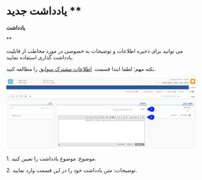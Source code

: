 # یادداشت جدید      **

**یادداشت**

**

می توانید برای ذخیره اطلاعات و توضیحات به خصوصی در مورد مخاطب از قابلیت یادداشت گذاری استفاده نمایید.

نکته مهم: لطفا ابتدا قسمت  [اطلاعات مشترک سوابق](Backgroundscommoninfo.md) را مطالعه کنید.

![](Note.jpg) 

1\. موضوع: موضوع یادداشت را تعیین کنید.

2\. توضیحات: متن یادداشت خود را در این قسمت وارد نمایید.